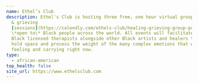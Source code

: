 ```yaml
---
name: Ethel’s Club
description: Ethel's Club is hosting three free, one hour virtual group healing
  & grieving
  [sessions](https://calendly.com/ethels-club/healing-grieving-group-poc-session?month=2020-06)
  \*open to\* Black people across the world. All events will facilitated by
  Black licensed therapists alongside other Black artists and healers to help
  hold space and process the weight of the many complex emotions that we are
  feeling and carrying right now.
type:
  - african-american
top_health: false
site_url: https://www.ethelsclub.com
---
```

